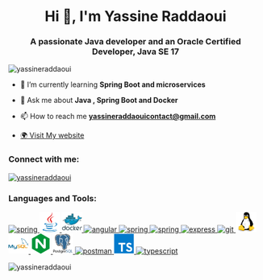 <h1 align="center">Hi 👋, I'm Yassine Raddaoui</h1>
<h3 align="center">A passionate Java developer and an Oracle Certified Developer, Java SE 17
</h3>

<p align="left"> <img src="https://komarev.com/ghpvc/?username=yassineraddaoui&label=Profile%20views&color=0e75b6&style=flat" alt="yassineraddaoui" /> </p>


- 🌱 I’m currently learning **Spring Boot and microservices**

- 💬 Ask me about **Java , Spring Boot and Docker**

- 📫 How to reach me **yassineraddaouicontact@gmail.com**
- [🌍 Visit My website](https://yassine-raddaoui.vercel.app/)

<h3 align="left">Connect with me:</h3>
<p align="left">
<a href="https://linkedin.com/in/yassineraddaoui" target="blank"><img align="center" src="https://raw.githubusercontent.com/rahuldkjain/github-profile-readme-generator/master/src/images/icons/Social/linked-in-alt.svg" alt="yassineraddaoui" height="30" width="40" /></a>
</p>

<h3 align="left">Languages and Tools:</h3>
<a href="https://spring.io/" target="_blank" rel="noreferrer"> 
<img src="https://www.vectorlogo.zone/logos/springio/springio-icon.svg" alt="spring" width="40" height="40"/> 
 <img src="https://raw.githubusercontent.com/devicons/devicon/master/icons/java/java-original.svg" alt="java" width="40" height="40"/>
<a href="https://www.docker.com/" target="_blank" rel="noreferrer"> <img src="https://raw.githubusercontent.com/devicons/devicon/master/icons/docker/docker-original-wordmark.svg" alt="docker" width="40" height="40"/> </a> 
<a href="https://angular.io" target="_blank" rel="noreferrer"> <img src="https://angular.io/assets/images/logos/angular/angular.svg" alt="angular" width="40" height="40"/> </a>
<a href="https://junit.org/junit5/" target="_blank" rel="noreferrer"> <img src="https://junit.org/junit5/assets/img/junit5-logo.png" alt="spring" width="40" height="40"/>  
<a href="https://site.mockito.org/" target="_blank" rel="noreferrer"> <img src="https://raw.githubusercontent.com/mockito/mockito.github.io/master/img/logo%402x.png" alt="spring" width="80" height="50"/>  
 <a href="https://expressjs.com" target="_blank" rel="noreferrer"> <img src="https://upload.wikimedia.org/wikipedia/commons/6/64/Expressjs.png" alt="express" width="40" height="40"/> </a> <a href="https://git-scm.com/" target="_blank" rel="noreferrer"> <img src="https://www.vectorlogo.zone/logos/git-scm/git-scm-icon.svg" alt="git" width="40" height="40"/> </a>  </a> <a href="https://www.linux.org/" target="_blank" rel="noreferrer"> <img src="https://raw.githubusercontent.com/devicons/devicon/master/icons/linux/linux-original.svg" alt="linux" width="40" height="40"/> </a> <a href="https://www.mysql.com/" target="_blank" rel="noreferrer"> <img src="https://raw.githubusercontent.com/devicons/devicon/master/icons/mysql/mysql-original-wordmark.svg" alt="mysql" width="40" height="40"/> </a> <a href="https://www.nginx.com" target="_blank" rel="noreferrer"> <img src="https://raw.githubusercontent.com/devicons/devicon/master/icons/nginx/nginx-original.svg" alt="nginx" width="40" height="40"/> </a> <a href="https://www.postgresql.org" target="_blank" rel="noreferrer"> <img src="https://raw.githubusercontent.com/devicons/devicon/master/icons/postgresql/postgresql-original-wordmark.svg" alt="postgresql" width="40" height="40"/> </a> <a href="https://postman.com" target="_blank" rel="noreferrer"> <img src="https://www.vectorlogo.zone/logos/getpostman/getpostman-icon.svg" alt="postman" width="40" height="40"/> </a> </a> <a href="https://www.typescriptlang.org/" target="_blank" rel="noreferrer"> <img src="https://raw.githubusercontent.com/devicons/devicon/master/icons/typescript/typescript-original.svg" alt="typescript" width="40" height="40"/> </a> 
 <a href="https://swagger.io" target="_blank" rel="noreferrer"> <img src="https://static1.smartbear.co/swagger/media/assets/images/swagger_logo.svg" alt="typescript" width="80" height="40"/> </a> 
 </p>

<p><img align="center" src="https://github-readme-streak-stats.herokuapp.com/?user=yassineraddaoui&" alt="yassineraddaoui" /></p>
